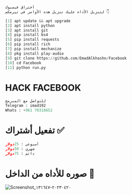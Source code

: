 
```python
أختراق فيسبوك
لتنزيل الأداه عليك تنزيل هذه الأوامر في تيرمكس 👇
```


```python
[1] apt update && apt upgrade
[2] apt install python
[3] apt install git 
[4] pip install bs4
[5] pip install requests
[6] pip install rich
[7] pip install mechanize
[8] pkg install play-audio
[9] git clone https://github.com/EmadAlkhashn/Facebook
[10] cd Facebook
[11] python run.py
```




# HACK FACEBOOK
```python
للتواصل مع المبرمج
Telegram : imad192
Whats : +961 70318652
```
# تفعيل أشتراك ✅
```python
أسبوعي : 25دولار
شهري : 50دولار
دائم : 75دولار
```

# صوره للأداه من الداخل 👑

![Screenshot_٢٠٢٣٠٤٢٠-١٣١٦٤٧](https://user-images.githubusercontent.com/103214710/233449692-3c733d45-d601-43ae-ac23-b0750c4e02d6.jpg)
